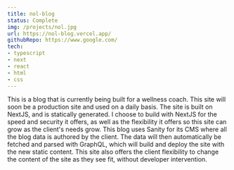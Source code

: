 ```yaml
---
title: nol-blog
status: Complete
img: /projects/nol.jpg
url: https://nol-blog.vercel.app/
githubRepo: https://www.google.com/
tech:
- typescript
- next
- react
- html
- css
---
```

This is a blog that is currently being built for a wellness coach. This site will soon be a production site and used on a daily basis. The site is built on NextJS, and is statically generated. I choose to build with NextJS for the speed and security it offers, as well as the flexibility it offers so this site can grow as the client's needs grow. This blog uses Sanity for its CMS where all the blog data is authored by the client. The data will then automatically be fetched and parsed with GraphQL, which will build and deploy the site with the new static content. This site also offers the client flexibility to change the content of the site as they see fit, without developer intervention.